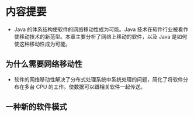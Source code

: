 # 内容提要

* Java 的体系结构使软件的网络移动性成为可能。Java 技术在软件行业被看作使移动技术的新范型。本章主要分析了网络上移动的软件，以及 Java 是如何使这种移动性成为可能。

## 为什么需要网络移动性

* 软件的网络移动性解决了分布式处理系统中系统处理的问题，简化了将软件分布在多台 CPU 的工作。使数据可以跟相关软件一起传送。

## 一种新的软件模式